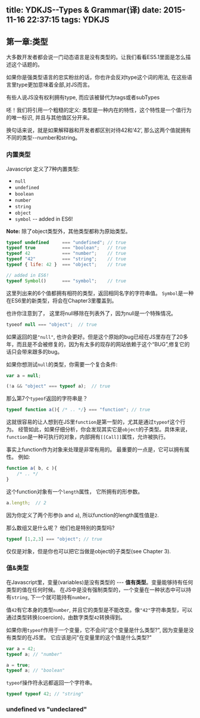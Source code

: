 title: YDKJS--Types & Grammar(译)
date: 2015-11-16 22:37:15
tags: YDKJS
---

## 第一章:类型

大多数开发者都会说一门动态语言是没有类型的。让我们看看ES5.1里面是怎么描述这个话题的。

如果你是强类型语言的忠实粉丝的话，你也许会反对type这个词的用法, 在这些语言里type更加意味着全部,对JS而言。

有些人说JS没有权利拥有type, 而应该被替代为tags或者subTypes

呸！我们将引用一个粗糙的定义: 类型是一种内在的特性，这个特性是一个值行为的唯一标识, 并且与其他值区分开来。

换句话来说，就是如果解释器和开发者都区别对待42和‘42’, 那么这两个值就拥有不同的类型--number和string。


### 内置类型 

Javascript 定义了7种内置类型:

* `null`
* `undefined`
* `boolean`
* `number`
* `string`
* `object`
* `symbol` -- added in ES6!

**Note:** 除了object类型外，其他类型都称为原始类型。


```js
typeof undefined     === "undefined"; // true
typeof true          === "boolean";   // true
typeof 42            === "number";    // true
typeof "42"          === "string";    // true
typeof { life: 42 }  === "object";    // true

// added in ES6!
typeof Symbol()      === "symbol";    // true
```

这里列出来的6个值都拥有相符的类型，返回相同名字的字符串值。
`Symbol`是一种在ES6里的新类型，将会在Chapter3里覆盖到。

也许你注意到了， 这里将null移除在列表外了，因为null是一个特殊情况。

```js
tyoeof null === "object";  // true
```

如果返回的是`"null"`, 也许会更好。但是这个原始的bug已经在JS里存在了20多年，而且是不会被修复的，因为有太多的现存的网站依赖于这个“BUG”,修复它的话只会带来跟多的bug。

如果你想测试`null`的类型，你需要一个复合条件:

```js
var a = null;

(!a && "object" === typeof a);  // true

```


那么第7个`typeof`返回的字符串是？

```js
typeof function a(){ /* .. */} === "function"; // true
```

这就很容易的让人想到在JS里`function`是第一型的，尤其是通过`typeof`这个行为。
经管如此，如果仔细分析，你会发现其实它是`object`的子类型。具体来说，`function`是一种可执行的对象，内部拥有`[[Call]]`属性，允许被执行。

事实上function作为对象来处理是非常有用的。 最重要的一点是，它可以拥有属性。 例如:

```js
function a( b, c ){
    /* .. */
}
```

这个function对象有一个`length`属性， 它所拥有的形参数。

```js
a.length;  // 2
```

因为你定义了两个形参(`b` and `a`), 所以function的length属性值是`2`.


那么数组又是什么呢？ 他们也是特别的类型吗?

```js
typeof [1,2,3] === "object"; // true
```

仅仅是对象，但是你也可以把它当做是object的子类型(see Chapter 3).



### 值&类型
在Javascript里，变量(variables)是没有类型的 --- **值有类型**。变量能够持有任何类型的值在任何时候。
在JS中是没有强制类型的，一个变量在一种状态中可以持有`string`, 下一个就可能持有`number`。

值`42`有它本身的类型`number`, 并且它的类型是不能改变。像`"42"`字符串类型，可以通过类型转换(coercion)，由数字类型`42`转换得到。

如果你用`typeof`作用于一个变量，它不会问"这个变量是什么类型?", 因为变量是没有类型的在JS里。 它应该是问"在变量里的这个值是什么类型?"

```js
var a = 42;
typeof a; // "number"

a = true;
typeof a; // "boolean"
```

`typeof`操作符永远都返回一个字符串。

```js
typeof typeof 42; // "string" 
```



### undefined vs "undeclared"

